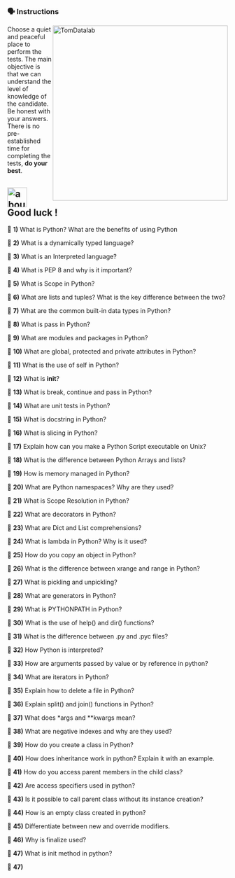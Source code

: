 ### :speaking_head: Instructions
<img src="https://raw.githubusercontent.com/MicaelliMedeiros/micaellimedeiros/master/image/computer-illustration.png" min-width="400px" max-width="400px" width="400px" align="right" alt="TomDatalab">

<p align="left"> 
  Choose a quiet and peaceful place to perform the tests. The main objective is that we can understand the level of knowledge of the candidate. Be honest with your answers. There is no pre-established time for completing the tests, <strong>do your best</strong>.<br>
</p>

## <img width="45" alt="about" src="https://raw.github.com/elizarov/elizarov/master/about.png"> Good luck !

:blue_book: <strong><b>1)</b></strong> What is Python? What are the benefits of using Python

:blue_book: <strong><b>2)</b></strong> What is a dynamically typed language?

:blue_book: <strong><b>3)</b></strong> What is an Interpreted language?

:blue_book: <strong><b>4)</b></strong> What is PEP 8 and why is it important?

:blue_book: <strong><b>5)</b></strong> What is Scope in Python?

:blue_book: <strong><b>6)</b></strong> What are lists and tuples? What is the key difference between the two?

:blue_book: <strong><b>7)</b></strong> What are the common built-in data types in Python?

:blue_book: <strong><b>8)</b></strong> What is pass in Python?

:blue_book: <strong><b>9)</b></strong> What are modules and packages in Python?

:blue_book: <strong><b>10)</b></strong> What are global, protected and private attributes in Python?

:blue_book: <strong><b>11)</b></strong> What is the use of self in Python?

:blue_book: <strong><b>12)</b></strong> What is __init__?

:blue_book: <strong><b>13)</b></strong> What is break, continue and pass in Python?

:blue_book: <strong><b>14)</b></strong> What are unit tests in Python?

:blue_book: <strong><b>15)</b></strong> What is docstring in Python?

:blue_book: <strong><b>16)</b></strong> What is slicing in Python?

:blue_book: <strong><b>17)</b></strong> Explain how can you make a Python Script executable on Unix?

:blue_book: <strong><b>18)</b></strong> What is the difference between Python Arrays and lists?

:blue_book: <strong><b>19)</b></strong> How is memory managed in Python?

:blue_book: <strong><b>20)</b></strong> What are Python namespaces? Why are they used?

:blue_book: <strong><b>21)</b></strong> What is Scope Resolution in Python?

:blue_book: <strong><b>22)</b></strong> What are decorators in Python?

:blue_book: <strong><b>23)</b></strong> What are Dict and List comprehensions?

:blue_book: <strong><b>24)</b></strong> What is lambda in Python? Why is it used?

:blue_book: <strong><b>25)</b></strong> How do you copy an object in Python?

:blue_book: <strong><b>26)</b></strong> What is the difference between xrange and range in Python?

:blue_book: <strong><b>27)</b></strong> What is pickling and unpickling?

:blue_book: <strong><b>28)</b></strong> What are generators in Python?

:blue_book: <strong><b>29)</b></strong> What is PYTHONPATH in Python?

:blue_book: <strong><b>30)</b></strong> What is the use of help() and dir() functions?

:blue_book: <strong><b>31)</b></strong> What is the difference between .py and .pyc files?

:blue_book: <strong><b>32)</b></strong> How Python is interpreted?

:blue_book: <strong><b>33)</b></strong> How are arguments passed by value or by reference in python?

:blue_book: <strong><b>34)</b></strong> What are iterators in Python?

:blue_book: <strong><b>35)</b></strong> Explain how to delete a file in Python?

:blue_book: <strong><b>36)</b></strong> Explain split() and join() functions in Python?

:blue_book: <strong><b>37)</b></strong> What does *args and **kwargs mean?

:blue_book: <strong><b>38)</b></strong> What are negative indexes and why are they used?

:blue_book: <strong><b>39)</b></strong> How do you create a class in Python?

:blue_book: <strong><b>40)</b></strong> How does inheritance work in python? Explain it with an example.

:blue_book: <strong><b>41)</b></strong> How do you access parent members in the child class?

:blue_book: <strong><b>42)</b></strong> Are access specifiers used in python?

:blue_book: <strong><b>43)</b></strong> Is it possible to call parent class without its instance creation?

:blue_book: <strong><b>44)</b></strong> How is an empty class created in python?

:blue_book: <strong><b>45)</b></strong> Differentiate between new and override modifiers.

:blue_book: <strong><b>46)</b></strong> Why is finalize used?

:blue_book: <strong><b>47)</b></strong> What is init method in python?

:blue_book: <strong><b>47)</b></strong> 

